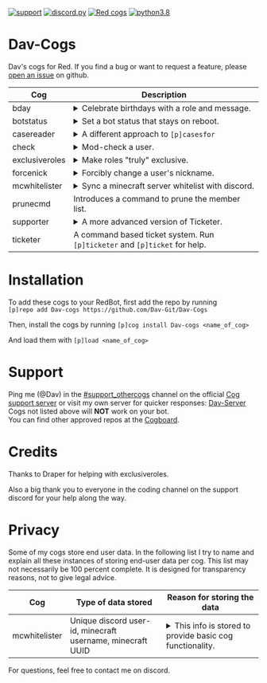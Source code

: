 [![support](https://discordapp.com/api/guilds/552178115175252005/embed.png)](https://discord.gg/z6Nhqc5)
[![discord.py](https://img.shields.io/static/v1?label=Discord&message=py&color=blue&style=flat&logo=discord)](https://github.com/Rapptz/discord.py)
[![Red cogs](https://img.shields.io/static/v1?label=Red-DiscordBot&message=Cogs&color=red&style=for-the-badge)](https://github.com/Cog-Creators/Red-DiscordBot/tree/V3/develop)
[![python3.8](https://img.shields.io/static/v1?label=Python&message=3.8.1&color=blue&style=flat&logo=python)](https://www.python.org/)

# Dav-Cogs

Dav's cogs for Red. If you find a bug or want to request a feature, please [open an issue](https://github.com/Dav-Git/Dav-Cogs/issues/new) on github.

| Cog | Description |
| --- | ----------- |
| bday | <details><summary>Celebrate birthdays with a role and message.</summary>Set a birthday role and assign it to your members using a command. In combination with [Sinbad's scheduler](https://github.com/TrustyJAID/SinbadCogs) you can even automate the removal of the birthday role.</details> |
| botstatus | <details><summary>Set a bot status that stays on reboot.</summary>This cog will save your bot status settings (if you use the dedicated command) and apply them on bot startup or reboot.</details> |
| casereader | <details><summary>A different approach to ``[p]casesfor``</summary>For some users it might be inconvenient to have to click through a menu of cases when using the ``[p]casesfor`` command. Casereader sends a list of all cases linked to a user when the ``[p]read`` command is used.</details> |
| check | <details><summary>Mod-check a user.</summary>The ``[p]check`` command calls the commands ``[p]userinfo``, ``[p]read`` (if [casereader](https://github.com/Dav-Git/Dav-Cogs) is installed), ``[p]warnings`` (if casereader is not installed) and ``[p]listflag`` (if [flag](https://github.com/bobloy/Fox-V3/) is installed).</details> |
| exclusiveroles | <details><summary>Make roles "truly" exclusive.</summary>Allows you to set 2 roles exclusive to each other. That way, when a user is being assigned a new role, the old role which is exclusive with the new role will be removed.</details> |
| forcenick | <details><summary>Forcibly change a user's nickname.</summary>Comes with the option of creating a modlog entry for these changes.</details> |
| mcwhitelister | <details><summary>Sync a minecraft server whitelist with discord.</summary>Members of your discord can add themselves to the whitelist by running ``[p]whitelister add <minecraft_name>``. When they leave the discord their whitelist is automatically removed. Make sure that you add a ``/`` or ``\`` (depending on your OS) to the end of the path to your minecraft server.</details> |
| prunecmd | Introduces a command to prune the member list. |
| supporter | <details><summary>A more advanced version of Ticketer.</summary>Allows for the creation of multiple support departments and asks the user which department should handle their ticket before ticket creation.<br>For most users Ticketer will be the better and easier option. |
| ticketer | A command based ticket system. Run ``[p]ticketer`` and ``[p]ticket`` for help. | 

# Installation

To add these cogs to your RedBot, first add the repo by running\
`[p]repo add Dav-cogs https://github.com/Dav-Git/Dav-Cogs`

Then, install the cogs by running `[p]cog install Dav-cogs <name_of_cog>`

And load them with `[p]load <name_of_cog>`

# Support

Ping me (@Dav) in the [#support_othercogs](https://discordapp.com/channels/240154543684321280/240212783503900673) channel on the official [Cog support server](https://discord.gg/GET4DVk) or visit my own server for quicker responses: [Dav-Server](https://discord.gg/z6Nhqc5)\
Cogs not listed above will **NOT** work on your bot.\
You can find other approved repos at the [Cogboard](https://cogboard.red/t/approved-repositories/210).

# Credits

Thanks to Draper for helping with exclusiveroles.

Also a big thank you to everyone in the coding channel on the support discord for your help along the way.

# Privacy

Some of my cogs store end user data. In the following list I try to name and explain all these instances of storing end-user data per cog. This list may not necessarily be 100 percent complete. It is designed for transparency reasons, not to give legal advice.

| Cog | Type of data stored | Reason for storing the data |
| --- | ------------------- | --------------------------- |
| mcwhitelister | Unique discord user-id, minecraft username, minecraft UUID | <details><summary>This info is stored to provide basic cog functionality.</summary><br/> Discord-ID: This info is stored to be able to remove a user's whitelist when they leave the discord server.<br/>Minecraft username: This info is stored to be able to provide a list of currently whitelisted users.<br/>Minecraft UUID: This info is stored to add and remove the user from the minecraft server's whitelist file.</details> |

For questions, feel free to contact me on discord.
